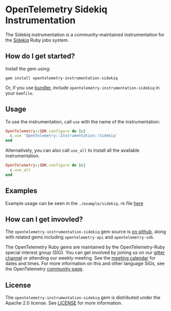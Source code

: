 # OpenTelemetry Sidekiq Instrumentation

The Sidekiq instrumentation is a community-maintained instrumentation for the [Sidekiq][sidekiq-home] Ruby jobs system.

## How do I get started?

Install the gem using:

```
gem install opentelemetry-instrumentation-sidekiq
```

Or, if you use [bundler][bundler-home], include `opentelemetry-instrumentation-sidekiq` in your `Gemfile`.

## Usage

To use the instrumentation, call `use` with the name of the instrumentation:

```ruby
OpenTelemetry::SDK.configure do |c|
  c.use 'OpenTelemetry::Instrumentation::Sidekiq'
end
```

Alternatively, you can also call `use_all` to install all the available instrumentation.

```ruby
OpenTelemetry::SDK.configure do |c|
  c.use_all
end
```
## Examples

Example usage can be seen in the `./example/sidekiq.rb` file [here](https://github.com/open-telemetry/opentelemetry-ruby/blob/master/instrumentation/sidekiq/example/sidekiq.rb)

## How can I get invovled?

The `opentelemetry-instrumentation-sidekiq` gem source is [on github][repo-github], along with related gems including `opentelemetry-api` and `opentelemetry-sdk`.

The OpenTelemetry Ruby gems are maintained by the OpenTelemetry-Ruby special interest group (SIG). You can get involved by joining us on our [gitter channel][ruby-gitter] or attending our weekly meeting. See the [meeting calendar][community-meetings] for dates and times. For more information on this and other language SIGs, see the OpenTelemetry [community page][ruby-sig].

## License

The `opentelemetry-instrumentation-sidekiq` gem is distributed under the Apache 2.0 license. See [LICENSE][license-github] for more information.

[sidekiq-home]: https://github.com/mperham/sidekiq
[bundler-home]: https://bundler.io
[bundler-home]: https://bundler.io
[repo-github]: https://github.com/open-telemetry/opentelemetry-ruby
[license-github]: https://github.com/open-telemetry/opentelemetry-ruby/blob/master/LICENSE
[ruby-sig]: https://github.com/open-telemetry/community#ruby-sig
[community-meetings]: https://github.com/open-telemetry/community#community-meetings
[ruby-gitter]: https://gitter.im/open-telemetry/opentelemetry-ruby
